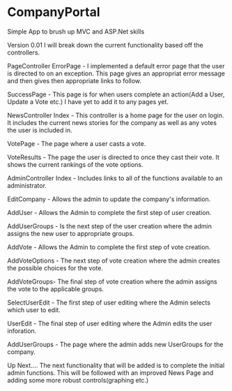 CompanyPortal
=============

Simple App to brush up MVC and ASP.Net skills

Version 0.01
I will break down the current functionality based off the controllers.

PageController
ErrorPage - I implemented a default error page that the user is directed to on an exception. This page gives an
appropriat error message and then gives then appropriate links to follow.

SuccessPage - This page is for when users complete an action(Add a User, Update a Vote etc.) I have yet to add it
to any pages yet.

NewsController
Index - This controller is a home page for the user on login. It includes the current news stories for the company as well
as any votes the user is included in.

VotePage - The page where a user casts a vote.

VoteResults - The page the user is directed to once they cast their vote. It shows the current rankings of the vote options.

AdminController 
Index - Includes links to all of the functions available to an administrator.

EditCompany - Allows the admin to update the company's information.

AddUser - Allows the Admin to complete the first step of user creation.

AddUserGroups - Is the next step of the user creation where the admin assigns the new user to appropriate groups.

AddVote - Allows the Admin to complete the first step of vote creation.

AddVoteOptions - The next step of vote creation where the admin creates the possible choices for the vote.

AddVoteGroups- The final step of vote creation where the admin assigns the vote to the applicable groups.

SelectUserEdit - The first step of user editing where the Admin selects which user to edit.

UserEdit - The final step of user editing where the Admin edits the user inforation.

AddUserGroups - The page where the admin adds new UserGroups for the company.

Up Next....
The next functionality that will be added is to complete the initial admin functions.
This will be followed with an improved News Page and adding some more robust controls(graphing etc.)
